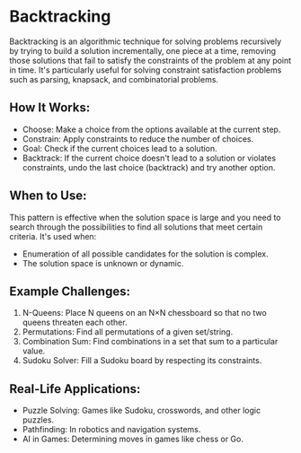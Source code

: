 # Backtracking
Backtracking is an algorithmic technique for solving problems recursively by trying to build a solution incrementally, one piece at a time, removing those solutions that fail to satisfy the constraints of the problem at any point in time. It's particularly useful for solving constraint satisfaction problems such as parsing, knapsack, and combinatorial problems.

## How It Works:
* Choose: Make a choice from the options available at the current step.
* Constrain: Apply constraints to reduce the number of choices.
* Goal: Check if the current choices lead to a solution.
* Backtrack: If the current choice doesn't lead to a solution or violates constraints, undo the last choice (backtrack) and try another option.

## When to Use:
This pattern is effective when the solution space is large and you need to search through the possibilities to find all solutions that meet certain criteria. It's used when:

* Enumeration of all possible candidates for the solution is complex.
* The solution space is unknown or dynamic.

## Example Challenges:
1. N-Queens: Place N queens on an N×N chessboard so that no two queens threaten each other.
2. Permutations: Find all permutations of a given set/string.
3. Combination Sum: Find combinations in a set that sum to a particular value.
4. Sudoku Solver: Fill a Sudoku board by respecting its constraints.

## Real-Life Applications:
* Puzzle Solving: Games like Sudoku, crosswords, and other logic puzzles.
* Pathfinding: In robotics and navigation systems.
* AI in Games: Determining moves in games like chess or Go.
